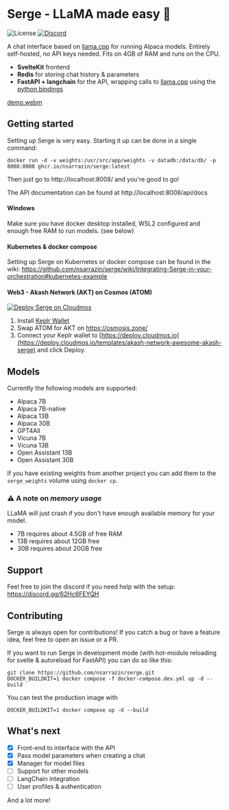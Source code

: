 # Serge - LLaMA made easy 🦙

![License](https://img.shields.io/github/license/nsarrazin/serge)
[![Discord](https://img.shields.io/discord/1088427963801948201?label=Discord)](https://discord.gg/62Hc6FEYQH)

A chat interface based on [llama.cpp](https://github.com/ggerganov/llama.cpp) for running Alpaca models. Entirely self-hosted, no API keys needed. Fits on 4GB of RAM and runs on the CPU.

- **SvelteKit** frontend
- **Redis** for storing chat history & parameters
- **FastAPI + langchain** for the API, wrapping calls to [llama.cpp](https://github.com/ggerganov/llama.cpp) using the [python bindings](https://github.com/abetlen/llama-cpp-python)

[demo.webm](https://user-images.githubusercontent.com/25119303/226897188-914a6662-8c26-472c-96bd-f51fc020abf6.webm)

## Getting started

Setting up Serge is very easy. Starting it up can be done in a single command:

```
docker run -d -v weights:/usr/src/app/weights -v datadb:/data/db/ -p 8008:8008 ghcr.io/nsarrazin/serge:latest
```

Then just go to http://localhost:8008/ and you're good to go!

The API documentation can be found at http://localhost:8008/api/docs

#### Windows

Make sure you have docker desktop installed, WSL2 configured and enough free RAM to run models. (see below)

#### Kubernetes & docker compose

Setting up Serge on Kubernetes or docker compose can be found in the wiki: https://github.com/nsarrazin/serge/wiki/Integrating-Serge-in-your-orchestration#kubernetes-example

#### Web3 - Akash Network (AKT) on Cosmos (ATOM)

<a href="https://deploy.cloudmos.io/templates/akash-network-awesome-akash-serge">
  <img src="https://github.com/88plug/serge/assets/19512127/483ae7f0-b3e4-483b-98d8-108a6a9db9fc" alt="Deploy Serge on Cloudmos">
</a>

1. Install [Keplr Wallet](https://www.keplr.app/)
2. Swap ATOM for AKT on https://osmosis.zone/
3. Connect your Keplr wallet to [https://deploy.cloudmos.io](https://deploy.cloudmos.io/templates/akash-network-awesome-akash-serge) and click Deploy.

## Models

Currently the following models are supported:

- Alpaca 7B
- Alpaca 7B-native
- Alpaca 13B
- Alpaca 30B
- GPT4All
- Vicuna 7B
- Vicuna 13B
- Open Assistant 13B
- Open Assistant 30B

If you have existing weights from another project you can add them to the `serge_weights` volume using `docker cp`.

### :warning: A note on _memory usage_

LLaMA will just crash if you don't have enough available memory for your model.

- 7B requires about 4.5GB of free RAM
- 13B requires about 12GB free
- 30B requires about 20GB free


## Support

Feel free to join the discord if you need help with the setup: https://discord.gg/62Hc6FEYQH

## Contributing

Serge is always open for contributions! If you catch a bug or have a feature idea, feel free to open an issue or a PR.

If you want to run Serge in development mode (with hot-module reloading for svelte & autoreload for FastAPI) you can do so like this:

```
git clone https://github.com/nsarrazin/serge.git
DOCKER_BUILDKIT=1 docker compose -f docker-compose.dev.yml up -d --build
```

You can test the production image with

```
DOCKER_BUILDKIT=1 docker compose up -d --build
```

## What's next

- [x] Front-end to interface with the API
- [x] Pass model parameters when creating a chat
- [x] Manager for model files
- [ ] Support for other models
- [ ] LangChain integration
- [ ] User profiles & authentication

And a lot more!
